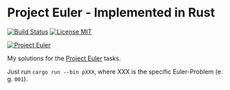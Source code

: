 # Project Euler - Implemented in Rust
[![Build Status](https://travis-ci.org/hueftl/project_euler.svg)](https://travis-ci.org/hueftl/project_euler) [![License MIT](https://img.shields.io/badge/license-MIT-blue.svg)](https://github.com/hueftl/project_euler/blob/master/LICENSE)

[![Project Euler](https://projecteuler.net/profile/amenne.png)](https://projecteuler.net/)

My solutions for the [Project Euler](https://projecteuler.net/) tasks.

Just run ```cargo run --bin pXXX```, where XXX is the specific Euler-Problem (e. g. ```001```).
